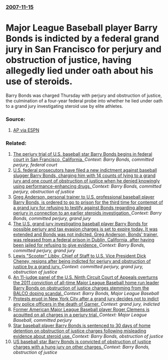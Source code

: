 ### [2007-11-15](/news/2007/11/15/index.md)

#  Major League Baseball player Barry Bonds is indicted by a federal grand jury in San Francisco for perjury and obstruction of justice, having allegedly lied under oath about his use of steroids. 

Barry Bonds was charged Thursday with perjury and obstruction of justice, the culmination of a four-year federal probe into whether he lied under oath to a grand jury investigating steroid use by elite athletes.


### Source:

1. [AP via ESPN](http://sports.espn.go.com/mlb/news/story?id=3112487)

### Related:

1. [The perjury trial of U.S. baseball star Barry Bonds begins in federal court in San Francisco, California. ](/news/2011/03/21/the-perjury-trial-of-u-s-baseball-star-barry-bonds-begins-in-federal-court-in-san-francisco-california.md) _Context: Barry Bonds, committed perjury, federal court_
2. [ U.S. federal prosecutors have filed a new indictment against baseball slugger Barry Bonds, charging him with 14 counts of lying to a grand jury and one count of obstruction of justice when he denied knowingly using performance-enhancing drugs. ](/news/2008/05/13/u-s-federal-prosecutors-have-filed-a-new-indictment-against-baseball-slugger-barry-bonds-charging-him-with-14-counts-of-lying-to-a-grand.md) _Context: Barry Bonds, committed perjury, obstruction of justice_
3. [ Greg Anderson, personal trainer to U.S. professional baseball player Barry Bonds, is ordered to go to prison for the third time for contempt of a grand jury for refusing to testify against Bonds regarding alleged perjury in connection to an earlier steroids investigation. ](/news/2006/11/17/greg-anderson-personal-trainer-to-u-s-professional-baseball-player-barry-bonds-is-ordered-to-go-to-prison-for-the-third-time-for-contemp.md) _Context: Barry Bonds, committed perjury, grand jury_
4. [ The U.S. grand jury investigating baseball player Barry Bonds for possible perjury and tax evasion charges is set to expire today. It was extended and Bonds was not indicted. Greg Anderson, Bonds' trainer, was released from a federal prison in Dublin, California, after having been jailed for refusing to give evidence. ](/news/2006/07/20/the-u-s-grand-jury-investigating-baseball-player-barry-bonds-for-possible-perjury-and-tax-evasion-charges-is-set-to-expire-today-it-was-e.md) _Context: Barry Bonds, committed perjury, grand jury_
5. [ Lewis "Scooter" Libby, Chief of Staff to U.S. Vice President Dick Cheney, resigns after being indicted for perjury and obstruction of justice by a grand jury. ](/news/2005/10/28/lewis-scooter-libby-chief-of-staff-to-u-s-vice-president-dick-cheney-resigns-after-being-indicted-for-perjury-and-obstruction-of-justi.md) _Context: committed perjury, grand jury, obstruction of justice_
6. [ An 11-judge panel of the U.S. Ninth Circuit Court of Appeals overturns the 2011 conviction of all-time Major League Baseball home run leader Barry Bonds on obstruction of justice charges stemming from the BALCO doping scandal. ](/news/2015/04/22/an-11-judge-panel-of-the-u-s-ninth-circuit-court-of-appeals-overturns-the-2011-conviction-of-all-time-major-league-baseball-home-run-leade.md) _Context: Barry Bonds, Major League Baseball_
7. [Protests erupt in New York City after a grand jury decides not to indict any police officers in the death of Garner. ](/news/2014/12/4/protests-erupt-in-new-york-city-after-a-grand-jury-decides-not-to-indict-any-police-officers-in-the-death-of-garner.md) _Context: grand jury, indicted_
8. [Former American Major League Baseball player Roger Clemens is acquitted on all charges in a perjury trial. ](/news/2012/06/18/former-american-major-league-baseball-player-roger-clemens-is-acquitted-on-all-charges-in-a-perjury-trial.md) _Context: Major League Baseball, committed perjury_
9. [Star baseball player Barry Bonds is sentenced to 30 days of home detention on obstruction of justice charges following misleading evidence about steroid use. ](/news/2011/12/16/star-baseball-player-barry-bonds-is-sentenced-to-30-days-of-home-detention-on-obstruction-of-justice-charges-following-misleading-evidence-a.md) _Context: Barry Bonds, obstruction of justice_
10. [US baseball star Barry Bonds is convicted of obstruction of justice charges with a hung jury on other charges. ](/news/2011/04/13/us-baseball-star-barry-bonds-is-convicted-of-obstruction-of-justice-charges-with-a-hung-jury-on-other-charges.md) _Context: Barry Bonds, obstruction of justice_
